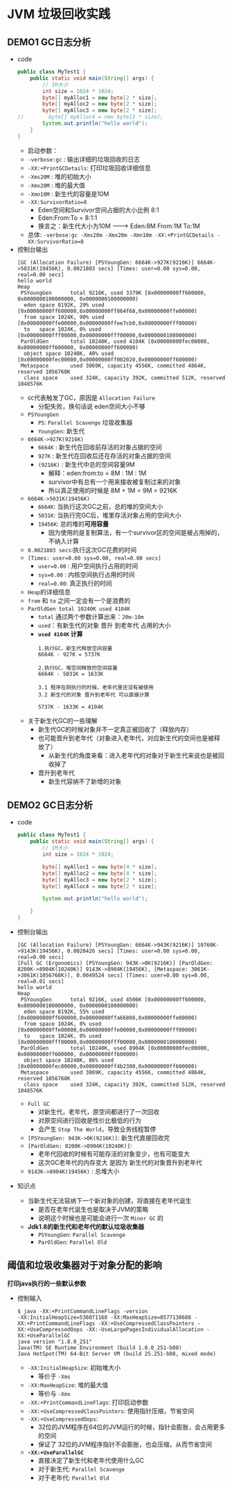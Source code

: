 # JVM 垃圾回收实践

## DEMO1 GC日志分析
- code
    ```java
    public class MyTest1 {
        public static void main(String[] args) {
            // 1M大小
            int size = 1024 * 1024;
            byte[] myAlloc1 = new byte[2 * size];
            byte[] myAlloc2 = new byte[2 * size];
            byte[] myAlloc3 = new byte[2 * size];
    //        byte[] myAlloc4 = new byte[2 * size];
            System.out.println("hello world");
        }
    }
    ```
    - 启动参数：
    - `-verbose:gc` : 输出详细的垃圾回收的日志
    - `-XX:+PrintGCDetails`: 打印垃圾回收详细信息
    - `-Xms20M` : 堆的初始大小
    - `-Xmx20M` : 堆的最大值
    - `-Xmn10M` : 新生代的容量是10M
    - `-XX:SurvivorRatio=8`
        - Eden空间和Survivor空间占据的大小比例 8:1
        - Eden:From:To = 8:1:1
        - 换言之：新生代大小为10M ---> Eden:8M From:1M To:1M
    - 总体: `-verbose:gc -Xms20m -Xmx20m -Xmn10m -XX:+PrintGCDetails -XX:SurvivorRatio=8`
- 控制台输出
    ```
    [GC (Allocation Failure) [PSYoungGen: 6664K->927K(9216K)] 6664K->5031K(19456K), 0.0021803 secs] [Times: user=0.00 sys=0.00, real=0.00 secs] 
    hello world
    Heap
     PSYoungGen      total 9216K, used 3379K [0x00000000ff600000, 0x0000000100000000, 0x0000000100000000)
      eden space 8192K, 29% used [0x00000000ff600000,0x00000000ff864f68,0x00000000ffe00000)
      from space 1024K, 90% used [0x00000000ffe00000,0x00000000ffee7cb0,0x00000000fff00000)
      to   space 1024K, 0% used [0x00000000fff00000,0x00000000fff00000,0x0000000100000000)
     ParOldGen       total 10240K, used 4104K [0x00000000fec00000, 0x00000000ff600000, 0x00000000ff600000)
      object space 10240K, 40% used [0x00000000fec00000,0x00000000ff002020,0x00000000ff600000)
     Metaspace       used 3069K, capacity 4556K, committed 4864K, reserved 1056768K
      class space    used 324K, capacity 392K, committed 512K, reserved 1048576K
    ```
    - `GC`代表触发了GC，原因是 `Allocation Failure`
        - 分配失败，换句话说 eden空间大小不够
    - `PSYoungGen`
        - `PS`: `Parallel Scavenge` 垃圾收集器
        - `YoungGen`: 新生代
    - `6664K->927K(9216K)`
        - `6664K` : 新生代在回收前存活的对象占据的空间
        - `927K` : 新生代在回收后还在存活的对象占据的空间
        - `(9216K)` : 新生代中总的空间容量9M
            - 解释：eden:from:to = 8M : 1M : 1M
            - survivor中有总有一个用来接收被复制过来的对象
            - 所以真正使用的时候是 8M + 1M = 9M = 9216K
    - `6664K->5031K(19456K)`
        - `6664K`: 当执行这次GC之前，总的堆的空间大小
        - `5031K`: 当执行完GC后，堆里存活对象占用的空间大小
        - `19456K`: 总的堆的**可用容量**
            - 因为使用的是复制算法，有一个survivor区的空间是被占用掉的，不纳入计算
    - `0.0021803 secs`:执行这次GC花费的时间
    - `[Times: user=0.00 sys=0.00, real=0.00 secs]`
        - `user=0.00` : 用户空间执行占用的时间
        - `sys=0.00` : 内核空间执行占用的时间
        - `real=0.00`: 真正执行的时间
    - `Heap`的详细信息
    - `from` 和 `to` 之间一定会有一个是浪费的
    - `ParOldGen total 10240K used 4104K`
        - `total` 通过两个参数计算出来：`20m-10m`
        - `used`：有新生代的对象 晋升 到老年代 占用的大小
        - **`used 4104K` 计算**
            ```
            1.执行GC，新生代释放空间容量
            6664K - 927K = 5737K
            
            2.执行GC，堆空间释放的空间容量
            6664K - 5031K = 1633K
            
            3.1 程序在刚执行的时候，老年代里还没有被使用
            3.2 新生代的对象 晋升到老年代 可以直接计算
            
            5737K - 1633K = 4104K
            ```
    - 关于新生代GC的一些理解
        - 新生代GC的时候对象并不一定真正被回收了（释放内存）
        - 也可能晋升到老年代（对象进入老年代，对应新生代的空间也是被释放了）
            - 从新生代的角度来看：进入老年代的对象对于新生代来说也是被回收掉了
        - 晋升到老年代
            - 新生代容纳不了新增的对象

## DEMO2 GC日志分析
- code
    ```java
    public class MyTest1 {
        public static void main(String[] args) {
            // 1M大小
            int size = 1024 * 1024;
    
            byte[] myAlloc1 = new byte[4 * size];
            byte[] myAlloc2 = new byte[4 * size];
            byte[] myAlloc3 = new byte[2 * size];
            byte[] myAlloc4 = new byte[2 * size];
    
            System.out.println("hello world");
    
        }
    }
    ```
- 控制台输出
    ```
    [GC (Allocation Failure) [PSYoungGen: 6664K->943K(9216K)] 10760K->9143K(19456K), 0.0020426 secs] [Times: user=0.00 sys=0.00, real=0.00 secs] 
    [Full GC (Ergonomics) [PSYoungGen: 943K->0K(9216K)] [ParOldGen: 8200K->8904K(10240K)] 9143K->8904K(19456K), [Metaspace: 3061K->3061K(1056768K)], 0.0049524 secs] [Times: user=0.00 sys=0.00, real=0.01 secs] 
    hello world
    Heap
     PSYoungGen      total 9216K, used 4506K [0x00000000ff600000, 0x0000000100000000, 0x0000000100000000)
      eden space 8192K, 55% used [0x00000000ff600000,0x00000000ffa66808,0x00000000ffe00000)
      from space 1024K, 0% used [0x00000000ffe00000,0x00000000ffe00000,0x00000000fff00000)
      to   space 1024K, 0% used [0x00000000fff00000,0x00000000fff00000,0x0000000100000000)
     ParOldGen       total 10240K, used 8904K [0x00000000fec00000, 0x00000000ff600000, 0x00000000ff600000)
      object space 10240K, 86% used [0x00000000fec00000,0x00000000ff4b2300,0x00000000ff600000)
     Metaspace       used 3069K, capacity 4556K, committed 4864K, reserved 1056768K
      class space    used 324K, capacity 392K, committed 512K, reserved 1048576K
    ```
    - `Full GC`
        - 对新生代，老年代，原空间都进行了一次回收
        - 对原空间进行回收是性价比极低的行为
        - 会产生 `Stop The World`，导致业务线程暂停
    - `[PSYoungGen: 943K->0K(9216K)]`: 新生代直接回收完
    - `[ParOldGen: 8200K->8904K(10240K)]`:
        - 老年代回收的时候有可能存活的对象变少，也有可能变大
        - 这次GC老年代的内存变大 是因为 新生代的对象晋升到老年代
    - `9143K->8904K(19456K)` : 总堆大小
    
- 知识点
    - 当新生代无法容纳下一个新对象的创建，将直接在老年代诞生
        - 是否在老年代诞生也是取决于JVM的策略
        - 说明这个时候也是可能会进行一次 `Minor GC` 的
    - **Jdk1.8的新生代和老年代的默认垃圾收集器**
        - `PSYoungGen`: `Parallel Scavenge`
        - `ParOldGen`: `Parallel Old`
        
## 阈值和垃圾收集器对于对象分配的影响

**打印java执行的一些默认参数**

- 控制输入
    ```
    $ java -XX:+PrintCommandLineFlags -version
    -XX:InitialHeapSize=536071168 -XX:MaxHeapSize=8577138688 -XX:+PrintCommandLineFlags -XX:+UseCompressedClassPointers -XX:+UseCompressedOops -XX:-UseLargePagesIndividualAllocation -XX:+UseParallelGC
    java version "1.8.0_251"
    Java(TM) SE Runtime Environment (build 1.8.0_251-b08)
    Java HotSpot(TM) 64-Bit Server VM (build 25.251-b08, mixed mode)
    ```
    - `-XX:InitialHeapSize`: 初始堆大小
        - 等价于 `-Xms`
    - `-XX:MaxHeapSize`: 堆的最大值
        - 等价与 `-Xmx`
    - `-XX:+PrintCommandLineFlags`: 打印启动参数
    - `-XX:+UseCompressedClassPointers`: 使用指针压缩，节省空间
    - `-XX:+UseCompressedOops`:
        - 32位的JVM程序在64位的JVM运行的时候，指针会膨胀，会占用更多的空间
        - 保证了 32位的JVM程序指针不会膨胀，也会压缩，从而节省空间
    - **`-XX:+UseParallelGC`**
        - 直接决定了新生代和老年代使用什么GC
        - 对于新生代: `Parallel Scavenge`
        - 对于老年代: `Parallel Old`
